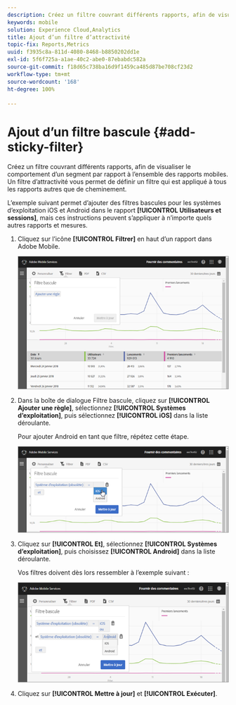```yaml
---
description: Créez un filtre couvrant différents rapports, afin de visualiser le comportement d’un segment par rapport à l’ensemble des rapports mobiles. Un filtre d’attractivité vous permet de définir un filtre qui est appliqué à tous les rapports autres que de cheminement.
keywords: mobile
solution: Experience Cloud,Analytics
title: Ajout d’un filtre d’attractivité
topic-fix: Reports,Metrics
uuid: f3935c8a-811d-4080-8468-b8850202dd1e
exl-id: 5f6f725a-a1ae-40c2-abe0-87ebabdc582a
source-git-commit: f18d65c738ba16d9f1459ca485d87be708cf23d2
workflow-type: tm+mt
source-wordcount: '168'
ht-degree: 100%

---
```


# Ajout d’un filtre bascule {#add-sticky-filter}

Créez un filtre couvrant différents rapports, afin de visualiser le comportement d’un segment par rapport à l’ensemble des rapports mobiles. Un filtre d’attractivité vous permet de définir un filtre qui est appliqué à tous les rapports autres que de cheminement.

L’exemple suivant permet d’ajouter des filtres bascules pour les systèmes d’exploitation iOS et Android dans le rapport **[!UICONTROL Utilisateurs et sessions]**, mais ces instructions peuvent s’appliquer à n’importe quels autres rapports et mesures.

1. Cliquez sur l’icône **[!UICONTROL Filtrer]** en haut d’un rapport dans Adobe Mobile.

   ![](assets/sticky-filters.png)

1. Dans la boîte de dialogue Filtre bascule, cliquez sur **[!UICONTROL Ajouter une règle]**, sélectionnez **[!UICONTROL Systèmes d’exploitation]**, puis sélectionnez **[!UICONTROL iOS]** dans la liste déroulante.

   Pour ajouter Android en tant que filtre, répétez cette étape.

   ![](assets/sticky2.png)

1. Cliquez sur **[!UICONTROL Et]**, sélectionnez **[!UICONTROL Systèmes d’exploitation]**, puis choisissez **[!UICONTROL Android]** dans la liste déroulante.

   Vos filtres doivent dès lors ressembler à l’exemple suivant :

   ![](assets/sticky3.png)

1. Cliquez sur **[!UICONTROL Mettre à jour]** et **[!UICONTROL Exécuter]**.
